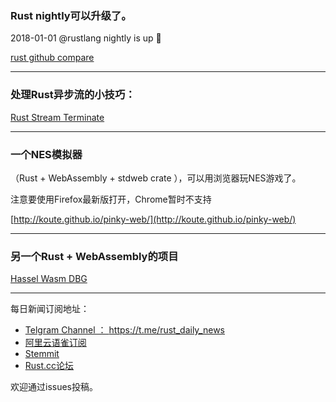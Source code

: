 ###  Rust nightly可以升级了。

2018-01-01  @rustlang nightly is up 🎉

[rust github compare](https://github.com/rust-lang/rust/compare/9389e23a8...b65f0bedd)

---

### 处理Rust异步流的小技巧：

[Rust Stream Terminate](http://xion.io/post/code/rust-stream-terminate.html#rust-stream-terminate)

---

### 一个NES模拟器

（Rust + WebAssembly +  stdweb crate ），可以用浏览器玩NES游戏了。

注意要使用Firefox最新版打开，Chrome暂时不支持

[http://koute.github.io/pinky-web/](http://koute.github.io/pinky-web/)

---

###  另一个Rust + WebAssembly的项目

[Hassel Wasm DBG](https://jdisanti.github.io/hassel_wasm_dbg/)

---

每日新闻订阅地址：

- [Telgram Channel ： https://t.me/rust_daily_news ](https://t.me/rust_daily_news )
- [阿里云语雀订阅](https://www.yuque.com/chaosbot/rustnews)
- [Stemmit](https://steemit.com/@blackanger)
- [Rust.cc论坛](https://rust.cc)

欢迎通过issues投稿。
